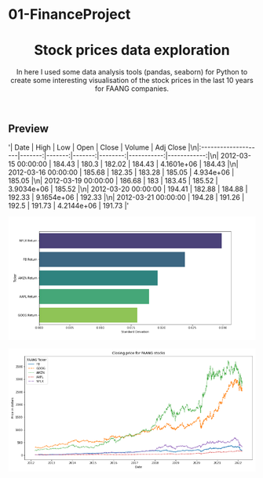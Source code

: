 # 01-FinanceProject

<h1 align="center">
  Stock prices data exploration
</h1>

<p align="center">
  In here I used some data analysis tools (pandas, seaborn) for Python to create some interesting visualisation of the stock prices in the last 10 years for FAANG companies.
</p>

<br />

## Preview

'| Date                |   High |    Low |   Open |   Close |     Volume |   Adj Close |\n|:--------------------|-------:|-------:|-------:|--------:|-----------:|------------:|\n| 2012-03-15 00:00:00 | 184.43 | 180.3  | 182.02 |  184.43 | 4.1601e+06 |      184.43 |\n| 2012-03-16 00:00:00 | 185.68 | 182.35 | 183.28 |  185.05 | 4.934e+06  |      185.05 |\n| 2012-03-19 00:00:00 | 186.68 | 183    | 183.45 |  185.52 | 3.9034e+06 |      185.52 |\n| 2012-03-20 00:00:00 | 194.41 | 182.88 | 184.88 |  192.33 | 9.1654e+06 |      192.33 |\n| 2012-03-21 00:00:00 | 194.28 | 191.26 | 192.5  |  191.73 | 4.2144e+06 |      191.73 |'

![Bar plot for the standard deviation](barplot_std.png?raw=true "Bar plot for the standard deviation")

![Closing price](closing_price_faang.png?raw=true "Closing price")

